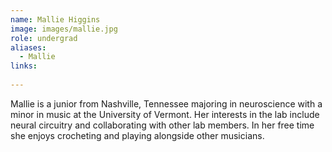 ```yaml
---
name: Mallie Higgins
image: images/mallie.jpg
role: undergrad
aliases:
  - Mallie
links:
  
---
```

Mallie is a junior from Nashville, Tennessee majoring in neuroscience with a minor in music at the University of Vermont. Her interests in the lab include neural circuitry and collaborating with other lab members. In her free time she enjoys crocheting and playing alongside other musicians.

